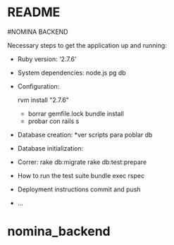 # README

#NOMINA BACKEND

Necessary steps to get the
application up and running:


* Ruby version: '2.7.6'

* System dependencies:
    node.js
    pg db
    
* Configuration:

    rvm install "2.7.6"
    * borrar gemfile.lock
    bundle install
    * probar con
    rails s

* Database creation: *ver scripts para poblar db

* Database initialization:

- Correr:
  rake db:migrate
  rake db:test:prepare

* How to run the test suite
    bundle exec rspec

* Deployment instructions
    commit and push
* ...
# nomina_backend
